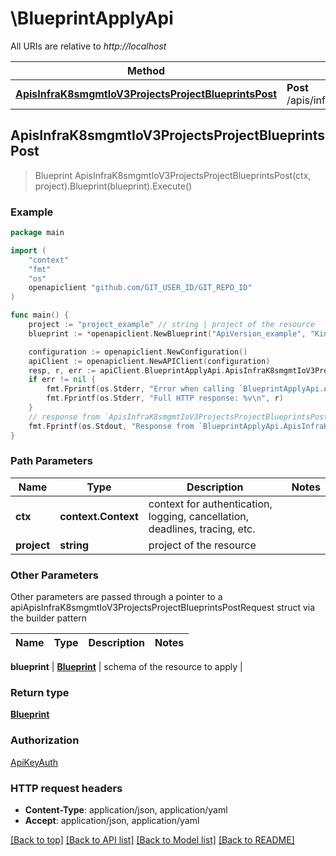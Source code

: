 # \BlueprintApplyApi

All URIs are relative to *http://localhost*

Method | HTTP request | Description
------------- | ------------- | -------------
[**ApisInfraK8smgmtIoV3ProjectsProjectBlueprintsPost**](BlueprintApplyApi.md#ApisInfraK8smgmtIoV3ProjectsProjectBlueprintsPost) | **Post** /apis/infra.k8smgmt.io/v3/projects/{project}/blueprints | 



## ApisInfraK8smgmtIoV3ProjectsProjectBlueprintsPost

> Blueprint ApisInfraK8smgmtIoV3ProjectsProjectBlueprintsPost(ctx, project).Blueprint(blueprint).Execute()





### Example

```go
package main

import (
    "context"
    "fmt"
    "os"
    openapiclient "github.com/GIT_USER_ID/GIT_REPO_ID"
)

func main() {
    project := "project_example" // string | project of the resource
    blueprint := *openapiclient.NewBlueprint("ApiVersion_example", "Kind_example", *openapiclient.NewMetadata("Name_example", "Project_example"), *openapiclient.NewBlueprintSpec()) // Blueprint | schema of the resource to apply

    configuration := openapiclient.NewConfiguration()
    apiClient := openapiclient.NewAPIClient(configuration)
    resp, r, err := apiClient.BlueprintApplyApi.ApisInfraK8smgmtIoV3ProjectsProjectBlueprintsPost(context.Background(), project).Blueprint(blueprint).Execute()
    if err != nil {
        fmt.Fprintf(os.Stderr, "Error when calling `BlueprintApplyApi.ApisInfraK8smgmtIoV3ProjectsProjectBlueprintsPost``: %v\n", err)
        fmt.Fprintf(os.Stderr, "Full HTTP response: %v\n", r)
    }
    // response from `ApisInfraK8smgmtIoV3ProjectsProjectBlueprintsPost`: Blueprint
    fmt.Fprintf(os.Stdout, "Response from `BlueprintApplyApi.ApisInfraK8smgmtIoV3ProjectsProjectBlueprintsPost`: %v\n", resp)
}
```

### Path Parameters


Name | Type | Description  | Notes
------------- | ------------- | ------------- | -------------
**ctx** | **context.Context** | context for authentication, logging, cancellation, deadlines, tracing, etc.
**project** | **string** | project of the resource | 

### Other Parameters

Other parameters are passed through a pointer to a apiApisInfraK8smgmtIoV3ProjectsProjectBlueprintsPostRequest struct via the builder pattern


Name | Type | Description  | Notes
------------- | ------------- | ------------- | -------------

 **blueprint** | [**Blueprint**](Blueprint.md) | schema of the resource to apply | 

### Return type

[**Blueprint**](Blueprint.md)

### Authorization

[ApiKeyAuth](../README.md#ApiKeyAuth)

### HTTP request headers

- **Content-Type**: application/json, application/yaml
- **Accept**: application/json, application/yaml

[[Back to top]](#) [[Back to API list]](../README.md#documentation-for-api-endpoints)
[[Back to Model list]](../README.md#documentation-for-models)
[[Back to README]](../README.md)

